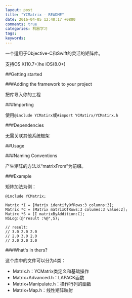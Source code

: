 ```yaml
---
layout: post
title: "YCMatrix - README"
date: 2016-04-05 12:40:17 +0800
comments: true
categories: 机器学习
tags: 
keywords: 
---
```


一个适用于Objective-C和Swift的灵活的矩阵库。 

支持OS X(10.7+)he iOS(8.0+)

##Getting started

###Adding the framework to your project

把库导入你的工程

###Importing

使用`@include YCMatirx`或`#import YCMatirx/YCMatirx.h`

###Dependencies

无需关联其他系统框架

##Usage

###Naming Conventions

产生矩阵的方法以“matrixFrom”为前缀。

###Example

矩阵加法为例：  

	@include YCMatrix;

	Matrix *I = [Matrix identifyOfRows:3 columns:3];
	Matrix *C = [Matrix matrixOfRows:3 columes:3 value:2];
	Matirx *S = [I matrixByAddition:C];
	NSLog:(@"result :%@",S);

	// result:
	// 3.0 2.0 2.0
	// 2.0 3.0 2.0
	// 2.0 2.0 3.0

###What's in thers?

这个库中的文件可以分为4类：  

- Matrix.h：YCMatrix类定义和基础操作
- Matrix+Advanced.h：LAPACK函数
- Matrix+Manipulate.h：操作行列的函数
- Matrix+Map.h：线性矩阵映射
